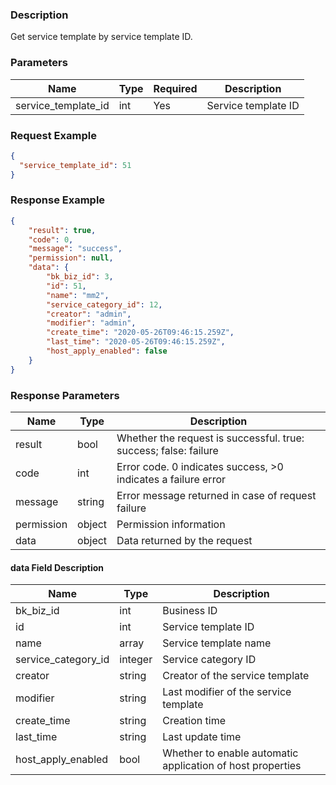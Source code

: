 ### Description

Get service template by service template ID.

### Parameters

| Name                | Type | Required | Description         |
|---------------------|------|----------|---------------------|
| service_template_id | int  | Yes      | Service template ID |

### Request Example

```json
{
  "service_template_id": 51
}
```

### Response Example

```json
{
    "result": true,
    "code": 0,
    "message": "success",
    "permission": null,
    "data": {
        "bk_biz_id": 3,
        "id": 51,
        "name": "mm2",
        "service_category_id": 12,
        "creator": "admin",
        "modifier": "admin",
        "create_time": "2020-05-26T09:46:15.259Z",
        "last_time": "2020-05-26T09:46:15.259Z",
        "host_apply_enabled": false
    }
}
```

### Response Parameters

| Name       | Type   | Description                                                      |
|------------|--------|------------------------------------------------------------------|
| result     | bool   | Whether the request is successful. true: success; false: failure |
| code       | int    | Error code. 0 indicates success, >0 indicates a failure error    |
| message    | string | Error message returned in case of request failure                |
| permission | object | Permission information                                           |
| data       | object | Data returned by the request                                     |

#### data Field Description

| Name                | Type    | Description                                                |
|---------------------|---------|------------------------------------------------------------|
| bk_biz_id           | int     | Business ID                                                |
| id                  | int     | Service template ID                                        |
| name                | array   | Service template name                                      |
| service_category_id | integer | Service category ID                                        |
| creator             | string  | Creator of the service template                            |
| modifier            | string  | Last modifier of the service template                      |
| create_time         | string  | Creation time                                              |
| last_time           | string  | Last update time                                           |
| host_apply_enabled  | bool    | Whether to enable automatic application of host properties |
